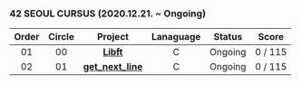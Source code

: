 ### 42 SEOUL CURSUS (2020.12.21. ~ Ongoing)

 |Order|Circle|Project|Lanaguage|Status|Score|
 |:---:|:---:|:---:|:---:|:---:|:---:|
 |01|00|[**Libft**]()|C|Ongoing|0 / 115|
 |02|01|[**get_next_line**]()|C|Ongoing|0 / 115|
